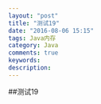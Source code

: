 ```yaml
---
layout: "post"
title: "测试19"
date: "2016-08-06 15:15"
tags: Java内存
category: Java
comments: true
keywords:
description:
---
```


##测试19
